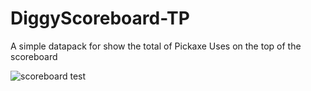 # DiggyScoreboard-TP
A simple datapack for show the total of Pickaxe Uses on the top of the scoreboard

![scoreboard test](https://github.com/user-attachments/assets/b2abcc3a-b9a8-4c4c-9275-459f7394ff6e)

